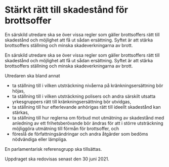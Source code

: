 # Stärkt rätt till skadestånd för brottsoffer

En särskild utredare ska se över vissa regler som gäller brottsoffers rätt till skadestånd och möjlighet att få ut sådan ersättning. Syftet är att stärka brottsoffers ställning och minska skadeverkningarna av brott.

En särskild utredare ska se över vissa regler som gäller brottsoffers rätt till skadestånd och möjlighet att få ut sådan ersättning. Syftet är att stärka brottsoffers ställning och minska skadeverkningarna av brott.

Utredaren ska bland annat

* ta ställning till i vilken utsträckning nivåerna på kränkningsersättning bör höjas,
* ta ställning till i vilken utsträckning polisers och andra särskilt utsatta yrkesgruppers rätt till kränkningsersättning bör utvidgas,
* ta ställning till hur efterlevande anhörigas rätt till ideellt skadestånd kan stärkas,
* ta ställning till hur reglerna om förbud mot utmätning av skadestånd med anledning av ett frihetsberövande bör ändras för att i större utsträckning möjliggöra utmätning till förmån för brottsoffer, och
* föreslå de författningsändringar och andra åtgärder som bedöms
nödvändiga eller lämpliga.

En parlamentarisk referensgrupp ska tillsättas.

Uppdraget ska redovisas senast den 30 juni 2021.
